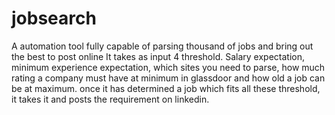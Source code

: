 # jobsearch
A automation tool fully capable of parsing thousand of jobs and bring out the best to post online
It takes as input 4 threshold. Salary expectation, minimum experience expectation, which sites you need to parse, how much rating a company must have at minimum in glassdoor and how old a job can be at maximum. once it has determined a job which fits all these threshold, it takes it and posts the requirement on linkedin.
